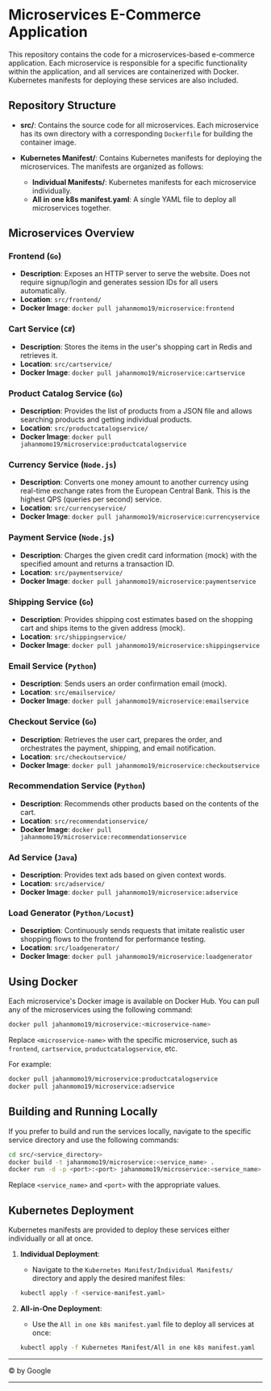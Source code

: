 # Microservices E-Commerce Application

This repository contains the code for a microservices-based e-commerce application. Each microservice is responsible for a specific functionality within the application, and all services are containerized with Docker. Kubernetes manifests for deploying these services are also included.

## Repository Structure

- **src/**: Contains the source code for all microservices. Each microservice has its own directory with a corresponding `Dockerfile` for building the container image.
  
- **Kubernetes Manifest/**: Contains Kubernetes manifests for deploying the microservices. The manifests are organized as follows:
  - **Individual Manifests/**: Kubernetes manifests for each microservice individually.
  - **All in one k8s manifest.yaml**: A single YAML file to deploy all microservices together.

## Microservices Overview

### Frontend (`Go`)
- **Description**: Exposes an HTTP server to serve the website. Does not require signup/login and generates session IDs for all users automatically.
- **Location**: `src/frontend/`
- **Docker Image**: `docker pull jahanmomo19/microservice:frontend`

### Cart Service (`C#`)
- **Description**: Stores the items in the user's shopping cart in Redis and retrieves it.
- **Location**: `src/cartservice/`
- **Docker Image**: `docker pull jahanmomo19/microservice:cartservice`

### Product Catalog Service (`Go`)
- **Description**: Provides the list of products from a JSON file and allows searching products and getting individual products.
- **Location**: `src/productcatalogservice/`
- **Docker Image**: `docker pull jahanmomo19/microservice:productcatalogservice`

### Currency Service (`Node.js`)
- **Description**: Converts one money amount to another currency using real-time exchange rates from the European Central Bank. This is the highest QPS (queries per second) service.
- **Location**: `src/currencyservice/`
- **Docker Image**: `docker pull jahanmomo19/microservice:currencyservice`

### Payment Service (`Node.js`)
- **Description**: Charges the given credit card information (mock) with the specified amount and returns a transaction ID.
- **Location**: `src/paymentservice/`
- **Docker Image**: `docker pull jahanmomo19/microservice:paymentservice`

### Shipping Service (`Go`)
- **Description**: Provides shipping cost estimates based on the shopping cart and ships items to the given address (mock).
- **Location**: `src/shippingservice/`
- **Docker Image**: `docker pull jahanmomo19/microservice:shippingservice`

### Email Service (`Python`)
- **Description**: Sends users an order confirmation email (mock).
- **Location**: `src/emailservice/`
- **Docker Image**: `docker pull jahanmomo19/microservice:emailservice`

### Checkout Service (`Go`)
- **Description**: Retrieves the user cart, prepares the order, and orchestrates the payment, shipping, and email notification.
- **Location**: `src/checkoutservice/`
- **Docker Image**: `docker pull jahanmomo19/microservice:checkoutservice`

### Recommendation Service (`Python`)
- **Description**: Recommends other products based on the contents of the cart.
- **Location**: `src/recommendationservice/`
- **Docker Image**: `docker pull jahanmomo19/microservice:recommendationservice`

### Ad Service (`Java`)
- **Description**: Provides text ads based on given context words.
- **Location**: `src/adservice/`
- **Docker Image**: `docker pull jahanmomo19/microservice:adservice`

### Load Generator (`Python/Locust`)
- **Description**: Continuously sends requests that imitate realistic user shopping flows to the frontend for performance testing.
- **Location**: `src/loadgenerator/`
- **Docker Image**: `docker pull jahanmomo19/microservice:loadgenerator`

## Using Docker

Each microservice's Docker image is available on Docker Hub. You can pull any of the microservices using the following command:

```bash
docker pull jahanmomo19/microservice:<microservice-name>
```

Replace `<microservice-name>` with the specific microservice, such as `frontend`, `cartservice`, `productcatalogservice`, etc.

For example:

```bash
docker pull jahanmomo19/microservice:productcatalogservice
docker pull jahanmomo19/microservice:adservice
```

## Building and Running Locally

If you prefer to build and run the services locally, navigate to the specific service directory and use the following commands:

```bash
cd src/<service_directory>
docker build -t jahanmomo19/microservice:<service_name> .
docker run -d -p <port>:<port> jahanmomo19/microservice:<service_name>
```

Replace `<service_name>` and `<port>` with the appropriate values.

## Kubernetes Deployment

Kubernetes manifests are provided to deploy these services either individually or all at once.

1. **Individual Deployment**:
   - Navigate to the ```Kubernetes Manifest/Individual Manifests/``` directory and apply the desired manifest files:
   ```bash
   kubectl apply -f <service-manifest.yaml>
   ```

2. **All-in-One Deployment**:
   - Use the `All in one k8s manifest.yaml` file to deploy all services at once:
   ```bash
   kubectl apply -f Kubernetes Manifest/All in one k8s manifest.yaml
   ```


---

©️ by Google

---
